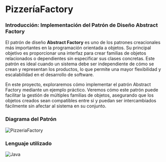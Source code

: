 # PizzeríaFactory

### Introducción:  Implementación del Patrón de Diseño Abstract Factory

El patrón de diseño **Abstract Factory** es uno de los patrones creacionales más importantes en la programación orientada a objetos. Su principal objetivo es proporcionar una interfaz para crear familias de objetos relacionados o dependientes sin especificar sus clases concretas. Este patrón es ideal cuando un sistema debe ser independiente de cómo se crean y representan los productos, lo que permite una mayor flexibilidad y escalabilidad en el desarrollo de software.

En este proyecto, exploraremos cómo implementar el patrón Abstract Factory mediante un ejemplo práctico. Veremos cómo este patrón puede facilitar la gestión de múltiples familias de objetos, asegurando que los objetos creados sean compatibles entre sí y puedan ser intercambiados fácilmente sin afectar al sistema en su conjunto.

### Diagrama del Patrón

![PizzeriaFactory](https://github.com/user-attachments/assets/b974fa3f-e076-47fb-9046-a7b187f11533)


### Lenguaje utilizado

![Java](https://img.shields.io/badge/java-%23ED8B00.svg?style=for-the-badge&logo=openjdk&logoColor=white)
